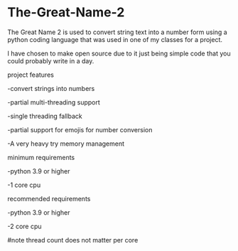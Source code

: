 # The-Great-Name-2
The Great Name 2 is used to convert string text into a number form using a python coding language that was used in one of my classes for a project.

I have chosen to make open source due to it just being simple code that you could probably write in a day.

project features

-convert strings into numbers

-partial multi-threading support 

-single threading fallback

-partial support for emojis for number conversion

-A very heavy try memory management


minimum requirements

-python 3.9 or higher

-1 core cpu


recommended requirements

-python 3.9 or higher

-2 core cpu

#note thread count does not matter per core
